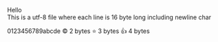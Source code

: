Hello          
This is a utf-8
file where each
line is 16 byte
long including 
newline char   
               
0123456789abcde
©      2 bytes
⭐     3 bytes
👍    4 bytes
               
